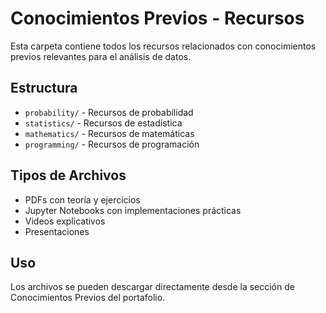 # Conocimientos Previos - Recursos

Esta carpeta contiene todos los recursos relacionados con conocimientos previos relevantes para el análisis de datos.

## Estructura

- `probability/` - Recursos de probabilidad
- `statistics/` - Recursos de estadística
- `mathematics/` - Recursos de matemáticas
- `programming/` - Recursos de programación

## Tipos de Archivos

- PDFs con teoría y ejercicios
- Jupyter Notebooks con implementaciones prácticas
- Videos explicativos
- Presentaciones

## Uso

Los archivos se pueden descargar directamente desde la sección de Conocimientos Previos del portafolio.
